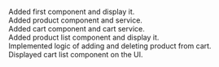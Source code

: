 Added first component and display it.  
Added product component and service.  
Added cart component and cart service.  
Added product list component and display it.  
Implemented logic of adding and deleting product from cart.  
Displayed cart list component on the UI.
 
